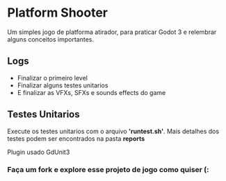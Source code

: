 # Platform Shooter
Um simples jogo de platforma atirador, para praticar Godot 3 e relembrar alguns conceitos importantes.

## Logs
- Finalizar o primeiro level
- Finalizar alguns testes unitarios
- E finalizar as VFXs, SFXs e sounds effects do game

## Testes Unitarios
Execute os testes unitarios com o arquivo **'runtest.sh'**.
Mais detalhes dos testes podem ser encontrados na pasta **reports**

Plugin usado GdUnit3

### Faça um fork e explore esse projeto de jogo como quiser (:
